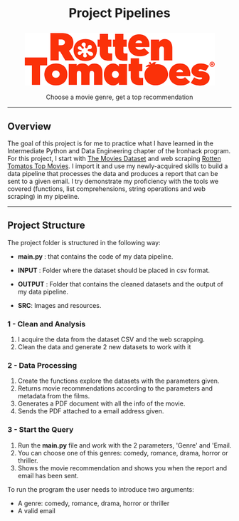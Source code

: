 # <p align="center"> Project Pipelines</p>


  <p align="center"> <img  src="https://github.com/Juliopdata/project-pipelines/blob/master/images/tomate.png"></p>


<p align="center">Choose a movie genre, get a top recommendation</p>


---

## Overview

The goal of this project is for me to practice what I have learned in the Intermediate Python and Data Engineering chapter of the Ironhack program. For this project, I start with [The Movies Dataset](https://www.kaggle.com/rounakbanik/the-movies-dataset) and web scraping [Rotten Tomatos Top Movies](https://www.rottentomatoes.com/top/). I import it and use my newly-acquired skills to build a data pipeline that processes the data and produces a report that can be sent to a given email. I try demonstrate my proficiency with the tools we covered (functions, list comprehensions, string operations and web scraping) in my pipeline.

---

## Project Structure

The project folder is structured in the following way:

* __main.py__ : that contains the code of my data pipeline.

* __INPUT__ : Folder where the dataset should be placed in csv format.

* __OUTPUT__ : Folder that contains the cleaned datasets and the output of my data pipeline.

* __SRC__: Images and resources.

### 1 - Clean and Analysis

1. I acquire the data from the dataset CSV and the web scrapping.
2. Clean the data and generate 2 new datasets to work with it

### 2 - Data Processing

1. Create the functions explore the datasets with the parameters given.
2. Returns movie recommendations according to the parameters and metadata from the films.
3. Generates a PDF document with all the info of the movie.
4. Sends the PDF attached to a email address given.

### 3 - Start the Query

1. Run the __main.py__ file and work with the 2 parameters, 'Genre' and 'Email.
2. You can choose one of this genres: comedy, romance, drama, horror or thriller.
2. Shows the movie recommendation and shows you when the report and email has been sent.

To run the program the user needs to introduce two arguments:
- A genre: comedy, romance, drama, horror or thriller
- A valid email
